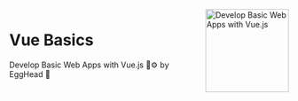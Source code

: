 
<img src="https://d2eip9sf3oo6c2.cloudfront.net/series/square_covers/000/000/083/full/EGH_VueJS_Final.png?1496436538" alt="Develop Basic Web Apps with Vue.js" width="150" align="right"/>

# Vue Basics

Develop Basic Web Apps with Vue.js 🔨⚙️  by EggHead 🍳
